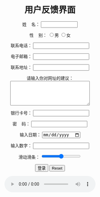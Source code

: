 <html lang="en">

<head>
	<!--<meta http-equiv="refresh" content="3;url=http://www.baidu.com">-->
	<meta charset="UTF-8">
	<meta name="viewport" content="width=device-width, initial-scale=1.0">
	<meta http-equiv="X-UA-Compatible" content="ie=edge">
	<title>表单测试</title>
	<style>
		body {
			text-align: center;
		}
	</style>
	<style type="text/css">
	body{
	background-image: url(https://timgsa.baidu.com/timg?image&quality=80&size=b9999_10000&sec=1577721265798&di=d1cf3ad1b32b6f5a79cc85d47b601dca&imgtype=0&src=http%3A%2F%2Fbpic.ooopic.com%2F16%2F57%2F16%2F16571694-aa80bc5706a31b86e1d1f42b2922b826-1.jpg);
	background-size: cover;
	background-position: center 0;
	background-repeat: no-repeat;
	}
	</style>
</head>

<body>
	<form action="https://gqd000.github.io/Fun-Test/" method="GET">
		<h1>用户反馈界面</h1>
		<p>姓&nbsp;&nbsp;&nbsp;&nbsp;名：
			<input type="text" name="user" size="12" required maxlength="20"></p>
		<p>性&nbsp;&nbsp;&nbsp;&nbsp;别：
			<input type="radio" name="sex" value="male" />男
			<input type="radio" name="sex"  value="female" />女
		</p>
		<p>联系电话：
			<input type="number" value="number"  required minlength="11">
		</p>
		<p>电子邮箱：
			<input type="text" name="email" required="required">
		</p>
		<p>联系地址：
			<input type="text" name="address">
		</p>请输入你对网址的建议：<br>
		<textarea name="advice" cols="30" rows="5"></textarea>
		<p>银行卡号：
			<input type="number" name="userurl" required="required"></p>
		<p>密&nbsp;&nbsp;&nbsp;&nbsp;码：
			<input type="password" name="password"  required minlength="8"></p>
		<p>输入日期：
		<input type="date" required="required">
		</p>
		<p>输入数字：
		<input type="number" name="num" required="required">
		</p>
		<p>滑动滑条：
		<input type="range" name="滑条" required="required">
		</p>
		<input type="submit" value="登录">
		<input type="reset" name="清除">
		<br>
		<p><audio src="http://antiserver.kuwo.cn/anti.s?format=mp3|aac&rid=7069438&type=convert_url&response=res" controls autoplay></audio></p>
	</form>
</body>

</html>
